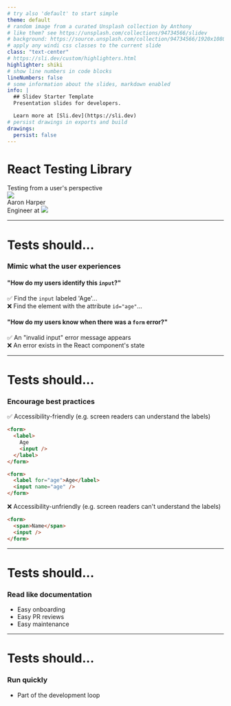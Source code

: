 ```yaml
---
# try also 'default' to start simple
theme: default
# random image from a curated Unsplash collection by Anthony
# like them? see https://unsplash.com/collections/94734566/slidev
# background: https://source.unsplash.com/collection/94734566/1920x1080
# apply any windi css classes to the current slide
class: "text-center"
# https://sli.dev/custom/highlighters.html
highlighter: shiki
# show line numbers in code blocks
lineNumbers: false
# some information about the slides, markdown enabled
info: |
  ## Slidev Starter Template
  Presentation slides for developers.

  Learn more at [Sli.dev](https://sli.dev)
# persist drawings in exports and build
drawings:
  persist: false
---
```


# React Testing Library

<div class="text-cyan-100">Testing from a user's perspective</div>

<img class="h-24 inline m-8" src="/testing-library-logo.png" />

<div class="bottom py-8 text-3xl">
  <div class="">Aaron Harper</div>
  <div>Engineer at <img class="inline h-12" src="/blumira-logo.png" /></div>
</div>

---

# Tests should...

<h3>Mimic what the user <span class="font-bold text-cyan-100">experiences</span></h3>

<p class="py-4">
  <h4 class="italic">"How do my users identify this <code>input</code>?"</h4>

  <div>✅ Find the <code>input</code> labeled 'Age'...</div>
  <div>❌ Find the element with the attribute <code>id="age"</code>...</div>
</p>

<p class="py-4">
  <h4 class="italic">"How do my users know when there was a <code>form</code> error?"</h4>

  <div>✅ An "invalid input" error message appears</div>
  <div>❌ An error exists in the React component's state</div>
</p>

---

# Tests should...

<h3>Encourage <span class="font-bold text-cyan-100">best practices</span></h3>

<p>
  ✅ Accessibility-friendly (e.g. screen readers can understand the labels)

```html
<form>
  <label>
    Age
    <input />
  </label>
</form>
```

```html
<form>
  <label for="age">Age</label>
  <input name="age" />
</form>
```

</p>

<p>
  ❌ Accessibility-unfriendly (e.g. screen readers can't understand the labels)

```html
<form>
  <span>Name</span>
  <input />
</form>
```

</p>

---

# Tests should...

<h3>Read like <span class="font-bold text-cyan-100">documentation</span></h3>

<ul>
  <li>Easy onboarding</li>
  <li>Easy PR reviews</li>
  <li>Easy maintenance</li>
</ul>

---

# Tests should...

<h3>Run <span class="font-bold text-cyan-100">quickly</span></h3>

<ul>
  <li>Part of the development loop</li>
</ul>
